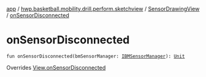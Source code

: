 [app](../../index.md) / [hwp.basketball.mobility.drill.perform.sketchview](../index.md) / [SensorDrawingView](index.md) / [onSensorDisconnected](.)

# onSensorDisconnected

`fun onSensorDisconnected(bmSensorManager: `[`IBMSensorManager`](../../hwp.basketball.mobility.device.sensor/-i-b-m-sensor-manager/index.md)`): `[`Unit`](https://kotlinlang.org/api/latest/jvm/stdlib/kotlin/-unit/index.html)

Overrides [View.onSensorDisconnected](../-sensor-drawing-view-view-contract/-view/on-sensor-disconnected.md)

